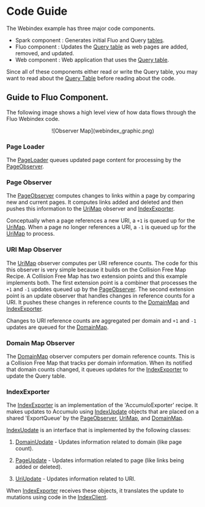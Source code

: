 
# Code Guide

The Webindex example has three major code components.

 * Spark component :  Generates initial Fluo and Query [tables].
 * Fluo component :  Updates the [Query table][qt] as web pages are added, removed, and updated.
 * Web component : Web application that uses the [Query table][qt]. 

Since all of these components either read or write the Query table, you may
want to read about the [Query Table][qt] before reading about the code.

## Guide to Fluo Component.

The following image shows a high level view of how data flows through the Fluo
Webindex code.   

<center>![Observer Map](webindex_graphic.png)</center>
<!--
The image was produced using Google Docs.  A link to the source is here.
https://docs.google.com/drawings/d/1vl26uXtScXn1ssj3WEb-qskuH-15OOmWul1B562oWDc/edit?usp=sharing
-->

### Page Loader

The [PageLoader] queues updated page content for processing by the [PageObserver].

### Page Observer

The [PageObserver] computes changes to links within a page by comparing new and current pages. It
computes links added and deleted and then pushes this information to the [UriMap] observer and
[IndexExporter].

Conceptually when a page references a new URI, a `+1` is queued up for the [UriMap].  When a page no
longer references a URI, a `-1` is queued up for the [UriMap] to process.

### URI Map Observer

The [UriMap] observer computes per URI reference counts. The code for this this observer is very
simple because it builds on the Collision Free Map Recipe. A Collision Free Map has two extension
points and this example implements both. The first extension point is a combiner that processes the
`+1` and `-1` updates queued up by the [PageObserver]. The second extension point is an update
observer that handles changes in reference counts for a URI.  It pushes these changes in reference
counts to the [DomainMap] and [IndexExporter].

Changes to URI reference counts are aggregated per domain and `+1` and `-1` updates are queued for
the [DomainMap].

### Domain Map Observer

The [DomainMap] observer computers per domain reference counts. This is a Collision Free Map that
tracks per domain information. When its notified that domain counts changed, it queues updates for
the [IndexExporter] to update the Query table.

### IndexExporter

The [IndexExporter] is an implementation of the 'AccumuloExporter' recipe.  It makes updates to
Accumulo using [IndexUpdate] objects that are placed on a shared 'ExportQueue' by the
[PageObserver], [UriMap], and [DomainMap].

[IndexUpdate] is an interface that is implemented by the following classes:

1. [DomainUpdate] - Updates information related to domain (like page count).

2. [PageUpdate] - Updates information related to page (like links being added or deleted).

3. [UriUpdate] - Updates information related to URI.

When [IndexExporter] receives these objects, it translates the update to mutations using code in
the [IndexClient].


[PageLoader]: ../modules/data/src/main/java/webindex/data/fluo/PageLoader.java
[PageObserver]: ../modules/data/src/main/java/webindex/data/fluo/PageObserver.java
[UriMap]: ../modules/data/src/main/java/webindex/data/fluo/UriMap.java
[DomainMap]: ../modules/data/src/main/java/webindex/data/fluo/DomainMap.java
[IndexExporter]: ../modules/data/src/main/java/webindex/data/fluo/IndexExporter.java
[IndexUpdate]: ../modules/core/src/main/java/webindex/core/models/export/IndexUpdate.java
[DomainUpdate]: ../modules/core/src/main/java/webindex/core/models/export/DomainUpdate.java
[PageUpdate]: ../modules/core/src/main/java/webindex/core/models/export/PageUpdate.java
[UriUpdate]: ../modules/core/src/main/java/webindex/core/models/export/UriUpdate.java
[IndexClient]: ../modules/core/src/main/java/webindex/core/IndexClient.java
[qt]: tables.md#query-table-schema
[tables]: tables.md

